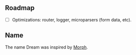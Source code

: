 <!-- TODO LATER Coverage badge on coveralls; better yet, link to an online version of
     the Bisect coverage report - probably in gh-pages. Generate the badge
     from coveralls, though - it's easier to maintain. -->
<!-- TODO LATER CI badges, opam link badge, npm badge. -->
<!-- TODO Clone instructions should include --recursive. -->

## Roadmap

- [ ] Optimizations: router, logger, microparsers (form data, etc).

## Name

The name Dream was inspired by [Morph][morph].

[morph]: https://github.com/reason-native-web/morph
